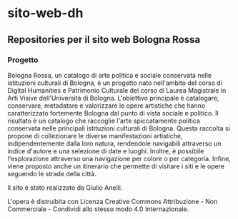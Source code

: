 # sito-web-dh
## Repositories per il sito web Bologna Rossa
### Progetto
<p>Bologna Rossa, un catalogo di arte politica e sociale conservata nelle istituzioni culturali di Bologna, è un progetto nato nell'ambito del corso di Digital Humanities e Patrimonio Culturale del corso di Laurea Magistrale in Arti Visive dell'Università di Bologna. L'obiettivo principale è catalogare, conservare, metadatare e valorizzare le opere artistiche che hanno caratterizzato fortemente Bologna dal punto di vista sociale e politico. 
Il risultato è un catalogo che raccoglie l'arte spiccatamente politica conservata nelle principali istituzioni culturali di Bologna. Questa raccolta si propone di collezionare le diverse manifestazioni artistiche, indipendentemente dalla loro natura, rendendole navigabili attraverso un indice d'autore e una selezione di date e luoghi. Inoltre, è possibile l'esplorazione attraverso una navigazione per colore o per categoria. Infine, viene proposto anche un itinerario che permette di visitare i siti e le opere seguendo le strade della città.</p>
<p>Il sito è stato realizzato da Giulio Anelli.</p>
<p>L'opera è distruibita con Licenza Creative Commons Attribuzione - Non Commerciale - Condividi allo stesso modo 4.0 Internazionale.</p>
